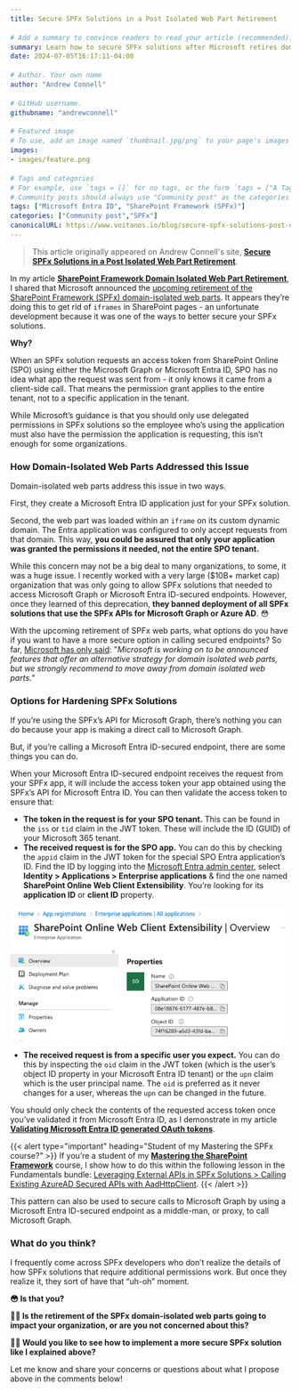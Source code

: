 ```yaml
---
title: Secure SPFx Solutions in a Post Isolated Web Part Retirement

# Add a summary to convince readers to read your article (recommended). It will display on the homepage.
summary: Learn how to secure SPFx solutions after Microsoft retires domain-isolated web parts and explore options for hardening your SPFx applications.
date: 2024-07-05T16:17:11-04:00

# Author. Your own name
author: "Andrew Connell"

# GitHub username.
githubname: "andrewconnell"

# Featured image
# To use, add an image named `thumbnail.jpg/png` to your page's images folder. Make sure to replace the placeholder image
images:
- images/feature.png

# Tags and categories
# For example, use `tags = []` for no tags, or the form `tags = ["A Tag", "Another Tag"]` for one or more tags.
# Community posts should always use "Community post" as the categories
tags: ["Microsoft Entra ID", "SharePoint Framework (SPFx)"]
categories: ["Community post","SPFx"]
canonicalURL: https://www.voitanos.io/blog/secure-spfx-solutions-post-domain-isolated-webpart-retirement/
---
```

> This article originally appeared on Andrew Connell's site, **[Secure SPFx Solutions in a Post Isolated Web Part Retirement](https://www.voitanos.io/blog/secure-spfx-solutions-post-domain-isolated-webpart-retirement/?utm_medium=website&utm_source=pnpblog&utm_campaign=blog&utm_content=Secure+SPFx+Solutions+in+a+Post+Isolated+Web+Part+Retirement)**.

In my article **[SharePoint Framework Domain Isolated Web Part Retirement](https://www.voitanos.io/blog/sharepoint-framework-domain-isolated-webpart-retirement)**, I shared that Microsoft announced the [upcoming retirement of the SharePoint Framework (SPFx) domain-isolated web parts](https://learn.microsoft.com/sharepoint/dev/spfx/web-parts/isolated-web-parts-retirement/?WT.mc_id=M365-MVP-21083). It appears they’re doing this to get rid of `iframes` in SharePoint pages - an unfortunate development because it was one of the ways to better secure your SPFx solutions.

**Why?**

When an SPFx solution requests an access token from SharePoint Online (SPO) using either the Microsoft Graph or Microsoft Entra ID, SPO has no idea what app the request was sent from - it only knows it came from a client-side call. That means the permission grant applies to the entire tenant, not to a specific application in the tenant.

While Microsoft’s guidance is that you should only use delegated permissions in SPFx solutions so the employee who’s using the application must also have the permission the application is requesting, this isn’t enough for some organizations.

### How Domain-Isolated Web Parts Addressed this Issue

Domain-isolated web parts address this issue in two ways.

First, they create a Microsoft Entra ID application just for your SPFx solution.

Second, the web part was loaded within an `iframe` on its custom dynamic domain. The Entra application was configured to only accept requests from that domain. This way, **you could be assured that only your application was granted the permissions it needed, not the entire SPO tenant.**

While this concern may not be a big deal to many organizations, to some, it was a huge issue. I recently worked with a very large ($10B+ market cap) organization that was only going to allow SPFx solutions that needed to access Microsoft Graph or Microsoft Entra ID-secured endpoints. However, once they learned of this deprecation, **they banned deployment of all SPFx solutions that use the SPFx APIs for Microsoft Graph or Azure AD**. 😳

With the upcoming retirement of SPFx web parts, what options do you have if you want to have a more secure option in calling secured endpoints? So far, [Microsoft has only said](https://learn.microsoft.com/sharepoint/dev/spfx/web-parts/isolated-web-parts-retirement/?WT.mc_id=M365-MVP-21083): "*Microsoft is working on to be announced features that offer an alternative strategy for domain isolated web parts, but we strongly recommend to move away from domain isolated web parts.*"

### Options for Hardening SPFx Solutions

If you’re using the SPFx’s API for Microsoft Graph, there’s nothing you can do because your app is making a direct call to Microsoft Graph.

But, if you’re calling a Microsoft Entra ID-secured endpoint, there are some things you can do.

When your Microsoft Entra ID-secured endpoint receives the request from your SPFx app, it will include the access token your app obtained using the SPFx’s API for Microsoft Entra ID. You can then validate the access token to ensure that:

- **The token in the request is for your SPO tenant.** This can be found in the `iss` or `tid` claim in the JWT token. These will include the ID (GUID) of your Microsoft 365 tenant.
- **The received request is for the SPO app.** You can do this by checking the `appid` claim in the JWT token for the special SPO Entra application’s ID. Find the ID by logging into the [Microsoft Entra admin center](https://entra.microsoft.com), select **Identity > Applications > Enterprise applications** & find the one named **SharePoint Online Web Client Extensibility**. You’re looking for its **application ID** or **client ID** property.

![Microsoft Entra ID App - SharePoint Online Web Client Extensibility app](./images/spo-web-client-ext.png)

- **The received request is from a specific user you expect.** You can do this by inspecting the `oid` claim in the JWT token (which is the user’s object ID property in your Microsoft Entra ID tenant) or the `upn` claim which is the user principal name. The `oid` is preferred as it never changes for a user, whereas the `upn` can be changed in the future.

You should only check the contents of the requested access token once you’ve validated it from Microsoft Entra ID, as I demonstrate in my article **[Validating Microsoft Entra ID generated OAuth tokens](https://www.voitanos.io/blog/validating-entra-id-generated-oauth-tokens)**.

{{< alert type="important" heading="Student of my Mastering the SPFx course?" >}}
If you’re a student of my **[Mastering the SharePoint Framework](https://www.voitanos.io/course-master-sharepoint-framework)** course, I show how to do this within the following lesson in the Fundamentals bundle: [Leveraging External APIs in SPFx Solutions > Calling Existing AzureAD Secured APIs with AadHttpClient](https://courses.voitanos.io/products/mastering-the-sharepoint-framework-fundamentals/categories/1125706/posts/3735426).
{{< /alert >}}

This pattern can also be used to secure calls to Microsoft Graph by using a Microsoft Entra ID-secured endpoint as a middle-man, or proxy, to call Microsoft Graph.

### What do you think?

I frequently come across SPFx developers who don’t realize the details of how SPFx solutions that require additional permissions work. But once they realize it, they sort of have that “uh-oh” moment.

**😳 Is that you?**

**🤷‍♂️ Is the retirement of the SPFx domain-isolated web parts going to impact your organization, or are you not concerned about this?**

**🙋‍♂️ Would you like to see how to implement a more secure SPFx solution like I explained above?**

Let me know and share your concerns or questions about what I propose above in the comments below!

